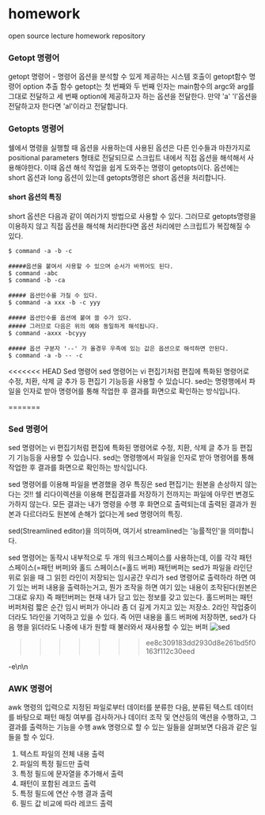 # homework
open source lecture homework repository


### Getopt 명령어
getopt 명령어 - 명령어 옵션을 분석할 수 있게 제공하는 시스템 호출이 getopt함수
                명령어 option 추출 함수
getopt는 첫 번째와 두 번째 인자는 main함수의 argc와 arg를 그대로 전달하고 세 번째 option에 제공하고자 하는 옵션을 전달한다. 
만약 'a' 'l'옵션을 전달하고자 한다면 'al'이라고 전달합니다.



### Getopts 명령어
쉘에서 명령을 실행할 때 옵션을 사용하는데 사용된 옵션은 다른 인수들과 마찬가지로 positional parameters 형태로 전달되므로 스크립트 내에서 직접 옵션을 해석해서 사용해야한다.
이때 옵션 해석 작업을 쉽게 도와주는 명령이 getopts이다.
옵션에는 short 옵션과 long 옵션이 있는데 getopts명령은 short 옵션을 처리합니다.
#### short 옵션의 특징
short 옵션은 다음과 같이 여러가지 방법으로 사용할 수 있다. 그러므로 getopts명령을 이용하지 않고 직접 옵션을 해석해 처리한다면 옵션 처리에만 스크립트가 복잡해질 수 있다.


```
$ command -a -b -c

#####옵션을 붙여서 사용할 수 있으며 순서가 바뀌어도 된다.
$ command -abc
$ command -b -ca

##### 옵션인수를 가질 수 있다.
$ command -a xxx -b -c yyy

##### 옵션인수를 옵션에 붙여 쓸 수가 있다.
##### 그러므로 다음은 위의 예와 동일하게 해석됩니다.
$ command -axxx -bcyyy

##### 옵션 구분자 '--' 가 올경우 우측에 있는 값은 옵션으로 해석하면 안된다.
$ command -a -b -- -c
```



<<<<<<< HEAD
Sed 명령어
sed 명령어는 vi 편집기처럼 편집에 특화된 명령어로 수정, 치환, 삭제 글 추가 등 편집기 기능등을 사용할 수 있습니다.
sed는 명령행에서 파일을 인자로 받아 명령어를 통해 작업한 후 결과를 화면으로 확인하는 방식입니다.

=======
### Sed 명령어
sed 명령어는 vi 편집기처럼 편집에 특화된 명령어로 수정, 치환, 삭제 글 추가 등 편집기 기능등을 사용할 수 있습니다.
sed는 명령행에서 파일을 인자로 받아 명령어를 통해 작업한 후 결과를 화면으로 확인하는 방식입니다.

sed 명령어를 이용해 파일을 변경했을 경우 특징은 sed 편집기는 원본을 손상하지 않는다는 것!!
쉘 리다이렉션을 이용해 편집결과를 저장하기 전까지는 파일에 아무런 변경도 가하지 않는다. 모든 결과는 내가 명령을 수행 후 화면으로 출력되는데 출력된 결과가 원본과 다르더라도 원본에 손해가 없다는게 sed 명령어의 특징.

sed(Streamlined editor)을 의미하며, 여기서 streamlined는 '능률적인'을 의미합니다.


sed 명령어는 동작시 내부적으로 두 개의 워크스페이스를 사용하는데, 이를 각각 패턴스페이스(=패턴 버퍼)와 홀드 스페이스(=홀드 버퍼)
패턴버퍼는 sed가 파일을 라인단위로 읽을 때 그 읽힌 라인이 저장되는 임시공간
우리가 sed 명령어로 출력하라 하면 여기 있는 버퍼 내용을 출력하는거고, 뭔가 조작을 하면 여기 있는 내용이 조작된다(원본은 그대로 유지)
즉 패턴버퍼는 현재 내가 담고 있는 정보를 갖고 있는다. 
홀드버퍼는 패턴버퍼처럼 짧은 순간 임시 버퍼가 아니라 좀 더 길게 가지고 있는 저장소. 2라인 작업중이더라도 1라인을 기억하고 있을 수 있다.
즉 어떤 내용을 홀드 버퍼에 저장하면, sed가 다음 행을 읽더라도 나중에 내가 원할 때 불러와서 재사용할 수 있는 버퍼
![sed](https://user-images.githubusercontent.com/77104208/142765415-8b57be80-3d77-4a2b-8ef2-65f4a1e61773.png)


>>>>>>> ee8c309183dd2930d8e261bd5f0163f112c30eed

-e\n\n
### AWK 명령어
awk 명령의 입력으로 지정된 파일로부터 데이터를 분류한 다음, 분류된 텍스트 데이터를 바탕으로 패턴 매칭 여부를 검사하거나 데이터 조작 및 연산등의 액션을 수행하고, 그 결과를 출력하는 기능을 수행
awk 명령으로 할 수 있는 일들을 살펴보면 다음과 같은 일들을 할 수 있다.
1) 텍스트 파일의 전체 내용 출력
2) 파일의 특정 필드만 출력
3) 특정 필드에 문자열을 추가해서 출력
4) 패턴이 포함된 레코드 출력
5) 특정 필드에 연산 수행 결과 출력
6) 필드 값 비교에 따라 레코드 출력
